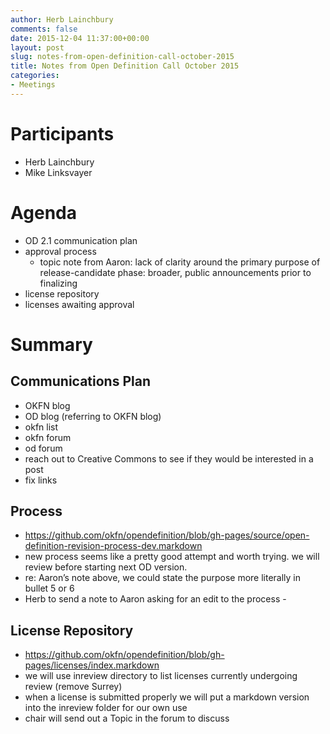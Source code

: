 ```yaml
---
author: Herb Lainchbury
comments: false
date: 2015-12-04 11:37:00+00:00
layout: post
slug: notes-from-open-definition-call-october-2015
title: Notes from Open Definition Call October 2015
categories:
- Meetings
---
```


# Participants

  * Herb Lainchbury
  * Mike Linksvayer


# Agenda

  * OD 2.1 communication plan
  * approval process
    * topic note from Aaron: lack of clarity around the primary purpose of release-candidate phase: broader, public announcements prior to finalizing
  * license repository
  * licenses awaiting approval


# Summary

## Communications Plan
  * OKFN blog
  * OD blog (referring to OKFN blog)
  * okfn list
  * okfn forum
  * od forum
  * reach out to Creative Commons to see if they would be interested in a post
  * fix links

## Process
  * https://github.com/okfn/opendefinition/blob/gh-pages/source/open-definition-revision-process-dev.markdown
  * new process seems like a pretty good attempt and worth trying.  we will review before starting next OD version.
  * re: Aaron’s note above, we could state the purpose more literally in bullet 5 or 6
  * Herb to send a note to Aaron asking for an edit to the process -

## License Repository
  * https://github.com/okfn/opendefinition/blob/gh-pages/licenses/index.markdown
  * we will use inreview directory to list licenses currently undergoing review (remove Surrey)
  * when a license is submitted properly we will put a markdown version into the inreview folder for our own use
  * chair will send out a Topic in the forum to discuss

